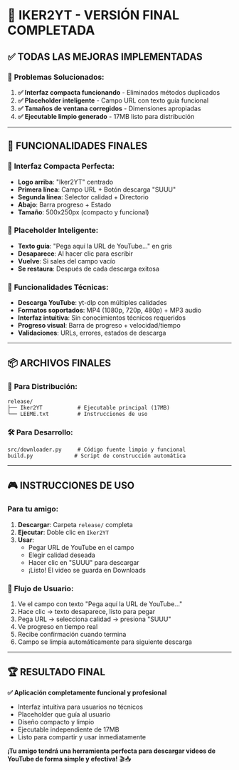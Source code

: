 # 🎉 IKER2YT - VERSIÓN FINAL COMPLETADA

## ✅ **TODAS LAS MEJORAS IMPLEMENTADAS**

### 🔧 **Problemas Solucionados:**
1. **✅ Interfaz compacta funcionando** - Eliminados métodos duplicados
2. **✅ Placeholder inteligente** - Campo URL con texto guía funcional
3. **✅ Tamaños de ventana corregidos** - Dimensiones apropiadas
4. **✅ Ejecutable limpio generado** - 17MB listo para distribución

---

## 🎯 **FUNCIONALIDADES FINALES**

### 📱 **Interfaz Compacta Perfecta:**
- **Logo arriba**: "Iker2YT" centrado
- **Primera línea**: Campo URL + Botón descarga "SUUU"
- **Segunda línea**: Selector calidad + Directorio
- **Abajo**: Barra progreso + Estado
- **Tamaño**: 500x250px (compacto y funcional)

### 🎨 **Placeholder Inteligente:**
- **Texto guía**: "Pega aquí la URL de YouTube..." en gris
- **Desaparece**: Al hacer clic para escribir
- **Vuelve**: Si sales del campo vacío
- **Se restaura**: Después de cada descarga exitosa

### 🚀 **Funcionalidades Técnicas:**
- **Descarga YouTube**: yt-dlp con múltiples calidades
- **Formatos soportados**: MP4 (1080p, 720p, 480p) + MP3 audio
- **Interfaz intuitiva**: Sin conocimientos técnicos requeridos
- **Progreso visual**: Barra de progreso + velocidad/tiempo
- **Validaciones**: URLs, errores, estados de descarga

---

## 📦 **ARCHIVOS FINALES**

### 🎁 **Para Distribución:**
```
release/
├── Iker2YT           # Ejecutable principal (17MB)
└── LEEME.txt         # Instrucciones de uso
```

### 🛠️ **Para Desarrollo:**
```
src/downloader.py     # Código fuente limpio y funcional
build.py             # Script de construcción automática
```

---

## 🎮 **INSTRUCCIONES DE USO**

### Para tu amigo:
1. **Descargar**: Carpeta `release/` completa
2. **Ejecutar**: Doble clic en `Iker2YT`
3. **Usar**: 
   - Pegar URL de YouTube en el campo
   - Elegir calidad deseada
   - Hacer clic en "SUUU" para descargar
   - ¡Listo! El video se guarda en Downloads

### 🔄 **Flujo de Usuario:**
1. Ve el campo con texto "Pega aquí la URL de YouTube..."
2. Hace clic → texto desaparece, listo para pegar
3. Pega URL → selecciona calidad → presiona "SUUU"
4. Ve progreso en tiempo real
5. Recibe confirmación cuando termina
6. Campo se limpia automáticamente para siguiente descarga

---

## 🏆 **RESULTADO FINAL**

**✅ Aplicación completamente funcional y profesional**
- Interfaz intuitiva para usuarios no técnicos
- Placeholder que guía al usuario
- Diseño compacto y limpio
- Ejecutable independiente de 17MB
- Listo para compartir y usar inmediatamente

**¡Tu amigo tendrá una herramienta perfecta para descargar videos de YouTube de forma simple y efectiva!** 🎬📥
